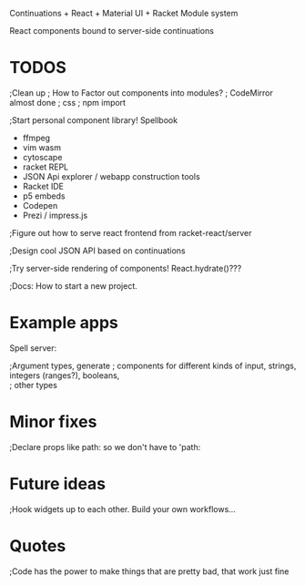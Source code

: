 Continuations + React + Material UI + Racket Module system

React components bound to server-side continuations

# TODOS

;Clean up
;  How to Factor out components into modules?
;    CodeMirror almost done
;      css
;      npm import

;Start personal component library!  Spellbook
  * ffmpeg
  * vim wasm
  * cytoscape
  * racket REPL
  * JSON Api explorer / webapp construction tools
  * Racket IDE
  * p5 embeds
  * Codepen
  * Prezi / impress.js

;Figure out how to serve react frontend from racket-react/server

;Design cool JSON API based on continuations

;Try server-side rendering of components!  React.hydrate()???

;Docs: How to start a new project.

# Example apps

Spell server:

;Argument types, generate
;   components for different kinds of input, strings, integers (ranges?), booleans,  
;   other types


# Minor fixes


;Declare props like path: so we don't have to 'path:


# Future ideas

;Hook widgets up to each other.  Build your own workflows...

# Quotes

;Code has the power to make things that are pretty bad, that work just fine
